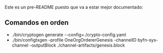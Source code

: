 Este es un pre-README puesto que va a estar mejor documentado:
## Comandos en  orden
- ./bin/cryptogen generate --config=./crypto-config.yaml
- ./bin/configtxgen -profile OneOrgOrdererGenesis -channelID byfn-sys-channel -outputBlock ./channel-artifacts/genesis.block
